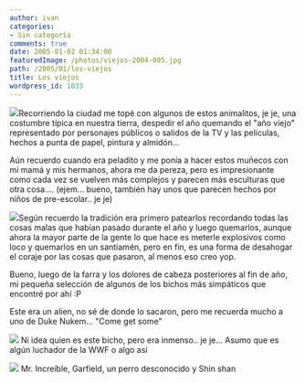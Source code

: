 ```yaml
---
author: ivan
categories:
- Sin categoría
comments: true
date: 2005-01-02 01:34:00
featuredImage: /photos/viejos-2004-005.jpg
path: /2005/01/los-viejos
title: Los viejos
wordpress_id: 1033
---
```


[![](https://photos1.blogger.com/img/39/1190/320/viejos%20-%202004%20005.jpg)](https://photos1.blogger.com/img/39/1190/640/viejos%20-%202004%20005.jpg)Recorriendo la ciudad me topé con algunos de estos animalitos, je je, una costumbre típica en nuestra tierra, despedir el año quemando el "año viejo" representado por personajes públicos o salidos de la TV y las películas, hechos a punta de papel, pintura y almidón...

Aún recuerdo cuando era peladito y me ponía a hacer estos muñecos con mi mamá y mis hermanos, ahora me da pereza, pero es impresionante como cada vez se vuelven más complejos y parecen más esculturas que otra cosa.... (ejem... bueno, también hay unos que parecen hechos por niños de pre-escolar.. je je)

[![](https://photos1.blogger.com/img/39/1190/320/viejos%20-%202004%20008.jpg)](https://photos1.blogger.com/img/39/1190/640/viejos%20-%202004%20008.jpg)Según recuerdo la tradición era primero patearlos recordando todas las cosas malas que habían pasado durante el año y luego quemarlos, aunque ahora la mayor parte de la gente lo que hace es meterle explosivos como loco y quemarlos en un santiamén, pero en fin, es una forma de desahogar el coraje por las cosas que pasaron, al menos eso creo yop.

Bueno, luego de la farra y los dolores de cabeza posteriores al fin de año, mi pequeña selección de algunos de los bichos más simpáticos que encontré por ahí :P

Este era un alien, no sé de donde lo sacaron, pero me recuerda mucho a uno de Duke Nukem... "Come get some"

[![](https://photos1.blogger.com/img/39/1190/320/viejos%20-%202004%20003.jpg)](https://photos1.blogger.com/img/39/1190/640/viejos%20-%202004%20003.jpg)
Ni idea quien es este bicho, pero era inmenso.. je je... Asumo que es algún luchador de la WWF o algo así

[![](https://photos1.blogger.com/img/39/1190/320/viejos%20-%202004%20009.jpg)](https://photos1.blogger.com/img/39/1190/640/viejos%20-%202004%20009.jpg)
Mr. Increíble, Garfield, un perro desconocido y Shin shan